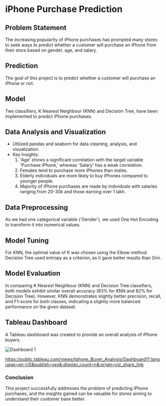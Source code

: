 # iPhone Purchase Prediction

## Problem Statement
The increasing popularity of iPhone purchases has prompted many stores to seek ways to predict whether a customer will purchase an iPhone from their store based on gender, age, and salary.

## Prediction
The goal of this project is to predict whether a customer will purchase an iPhone or not.

## Model
Two classifiers, K Nearest Neighbour (KNN) and Decision Tree, have been implemented to predict iPhone purchases. 

## Data Analysis and Visualization
- Utilized pandas and seaborn for data cleaning, analysis, and visualization.
- Key Insights:
  1. 'Age' shows a significant correlation with the target variable 'Purchase iPhone,' whereas 'Salary' has a weak correlation.
  2. Females tend to purchase more iPhones than males.
  3. Elderly individuals are more likely to buy iPhones compared to younger people.
  4. Majority of iPhone purchases are made by individuals with salaries ranging from 20-30k and those earning over 1 lakh.

## Data Preprocessing
As we had one categorical variable ('Gender'), we used One Hot Encoding to transform it into numerical values.

## Model Tuning
For KNN, the optimal value of K was chosen using the Elbow method.
Decision Tree used entropy as a criterion, as it gave better results than Gini.

## Model Evaluation
In comparing K Nearest Neighbour (KNN) and Decision Tree classifiers, both models exhibit similar overall accuracy (83% for KNN and 82% for Decision Tree). However, KNN demonstrates slightly better precision, recall, and F1-score for both classes, indicating a slightly more balanced performance on the given dataset.

## Tableau Dashboard
A Tableau dashboard was created to provide an overall analysis of iPhone buyers.

![Dashboard 1](https://github.com/MuskanKhandelia/Iphone_Purchase_Prediction/assets/65664089/2eee9d9b-6c3c-4f41-95f8-d136a8d845a9)

https://public.tableau.com/views/Iphone_Buyer_Analysis/Dashboard1?:language=en-US&publish=yes&:display_count=n&:origin=viz_share_link

### Conclusion
This project successfully addresses the problem of predicting iPhone purchases, and the insights gained can be valuable for stores aiming to understand their customer base better.
